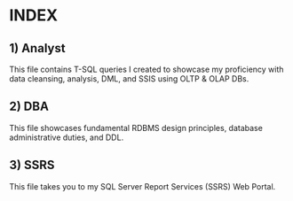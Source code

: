 # INDEX

## 1) Analyst
This file contains T-SQL queries I created to showcase my proficiency with data cleansing, analysis, DML, and SSIS using OLTP & OLAP DBs.

## 2) DBA
This file showcases fundamental RDBMS design principles, database administrative duties, and DDL. 

## 3) SSRS
This file takes you to my SQL Server Report Services (SSRS) Web Portal.

